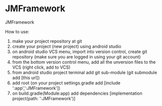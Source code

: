 # JMFramework
JMFramework

How to use:
1. make your project repository at git
2. create your project (new project) using android studio
3. on android studio VCS menu, import into version control, create git repository (make sure you are logged in using your git account)
4. from the bottom version control menu, add all the unversion files to the VCS (right click, add to VCS)
5. from android studio project terminal add git sub-module (git submodule add [this url])
6. add root (on your project settings.gradle add [include ':app',':JMFramework'])
7. on build.gradle(Module:app) add dependencies [implementation project(path: ':JMFramework')]
